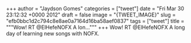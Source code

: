 
+++
author = "Jaydson Gomes"
categories = ["tweet"]
date = "Fri Mar 30 23:12:32 +0000 2012"
draft = false
image = "{TWEET_IMAGE}"
slug = "efb0bbc1d2c794c8e8ae0a7164d16ba58aef0837"
tags = ["tweet"]
title = """Wow! RT @ElHefeNOFX A lon..."""
+++
Wow! RT @ElHefeNOFX A long day of learning new songs with NOFX.
